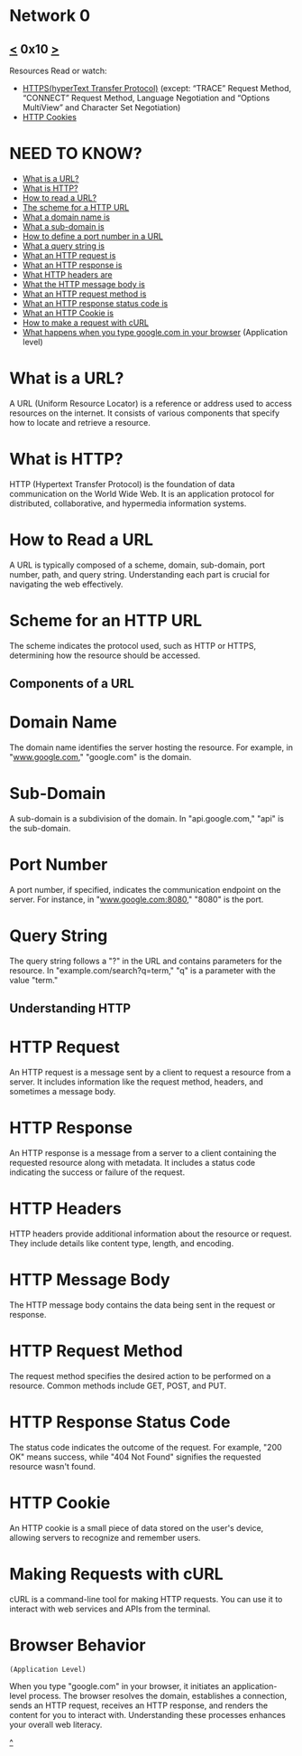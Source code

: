 # Network 0
[<](https://github.com/TheeKingZa/alx-higher_level_programming/tree/master/0x0F-python-object_relational_mapping/README.md) 0x10 [>](https://github.com/TheeKingZa/alx-higher_level_programming/tree/master/0x12-javascript-warm_up/README.md)
---

Resources
Read or watch:
   * [HTTPS(hyperText Transfer Protocol)](https://www3.ntu.edu.sg/home/ehchua/programming/webprogramming/HTTP_Basics.html) (except: “TRACE” Request Method, “CONNECT” Request Method, Language Negotiation and “Options MultiView” and Character Set Negotiation)
   * [HTTP Cookies](https://developer.mozilla.org/en-US/docs/Web/HTTP/Cookies)


# NEED TO KNOW?
  * [What is a URL?](#what-is-a-url)
  * [What is HTTP?](#what-is-http)
  * [How to read a URL?](#how-to-read-a-url)
  * [The scheme for a HTTP URL](#scheme-for-an-http-url)
  * [What a domain name is](#domain-name)
  * [What a sub-domain is](#sub-domain)
  * [How to define a port number in a URL](port-number)
  * [What a query string is](#query-string)
  * [What an HTTP request is](#http-request)
  * [What an HTTP response is](#http-reponse)
  * [What HTTP headers are](#http-headers)
  * [What the HTTP message body is](#http-message-body)
  * [What an HTTP request method is](#http-request-method)
  * [What an HTTP response status code is](#http-response-status-code)
  * [What an HTTP Cookie is](#http-cookie)
  * [How to make a request with cURL](#making-requests-with-curl)
  * [What happens when you type google.com in your browser](#browser-behavior) (Application level)

# What is a URL?
A URL (Uniform Resource Locator) is a reference or address used to access resources on the internet. It consists of various components that specify how to locate and retrieve a resource.

# What is HTTP?
HTTP (Hypertext Transfer Protocol) is the foundation of data communication on the World Wide Web. It is an application protocol for distributed, collaborative, and hypermedia information systems.

# How to Read a URL
A URL is typically composed of a scheme, domain, sub-domain, port number, path, and query string. Understanding each part is crucial for navigating the web effectively.

# Scheme for an HTTP URL
The scheme indicates the protocol used, such as HTTP or HTTPS, determining how the resource should be accessed.

## Components of a URL

# Domain Name
The domain name identifies the server hosting the resource. For example, in "www.google.com," "google.com" is the domain.

# Sub-Domain
A sub-domain is a subdivision of the domain. In "api.google.com," "api" is the sub-domain.

# Port Number
A port number, if specified, indicates the communication endpoint on the server. For instance, in "www.google.com:8080," "8080" is the port.

# Query String
The query string follows a "?" in the URL and contains parameters for the resource. In "example.com/search?q=term," "q" is a parameter with the value "term."

## Understanding HTTP

# HTTP Request
An HTTP request is a message sent by a client to request a resource from a server. It includes information like the request method, headers, and sometimes a message body.

# HTTP Response
An HTTP response is a message from a server to a client containing the requested resource along with metadata. It includes a status code indicating the success or failure of the request.

# HTTP Headers
HTTP headers provide additional information about the resource or request. They include details like content type, length, and encoding.

# HTTP Message Body
The HTTP message body contains the data being sent in the request or response.

# HTTP Request Method
The request method specifies the desired action to be performed on a resource. Common methods include GET, POST, and PUT.

# HTTP Response Status Code
The status code indicates the outcome of the request. For example, "200 OK" means success, while "404 Not Found" signifies the requested resource wasn't found.

# HTTP Cookie
An HTTP cookie is a small piece of data stored on the user's device, allowing servers to recognize and remember users.

# Making Requests with cURL
cURL is a command-line tool for making HTTP requests. You can use it to interact with web services and APIs from the terminal.

# Browser Behavior
    (Application Level)
When you type "google.com" in your browser, it initiates an application-level process. The browser resolves the domain, establishes a connection, sends an HTTP request, receives an HTTP response, and renders the content for you to interact with. Understanding these processes enhances your overall web literacy.

[^](#need-to-know)

